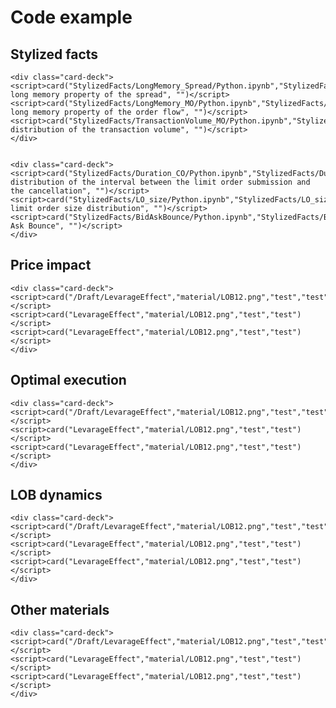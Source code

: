 # Code example 


<link rel="stylesheet" href="https://stackpath.bootstrapcdn.com/bootstrap/4.3.1/css/bootstrap.min.css" integrity="sha384-ggOyR0iXCbMQv3Xipma34MD+dH/1fQ784/j6cY/iJTQUOhcWr7x9JvoRxT2MZw1T" crossorigin="anonymous"></link>
<style>
    .md-tabs__link{ 
                color: white;
    };
</style>
<script>
    function card(link, image, title, context) {
        document.write(
            `<div class="card" href=https://github.com/ys-fr/JournalClub/blob/main/JupyterNotebook/` + link + `>
            <img src=` + image + ` class="card-img-top" alt="...">
            <div class="card-body">
                <h5 class="card-title">` + title + `</h5>
                <p class="card-text">` + context + `.</p>
                <a   href=https://github.com/ys-fr/JournalClub/blob/main/JupyterNotebook/` + link + `><button type="button" class="btn btn-primary">Read</button></a>
            </div>
        </div>
        `);
    }
</script>

## Stylized facts
<div>
    <div class="card-deck">
    <script>card("StylizedFacts/IntradaySeasonality_NumTransactions/Python.ipynb","StylizedFacts/Intraday_Spread.png","The intraday seasonality of the bid-ask spread","")</script>
    <script>card("StylizedFacts/IntradaySeasonality_NumTransactions/Python.ipynb","StylizedFacts/Intraday_transactions.png","The intraday seasonality of the number of transactions","")</script>
    <script>card("StylizedFacts/IntradaySeasonality_NumTransactions/Python.ipynb","StylizedFacts/Intraday_transactionvol.png","The intraday seasonality of the transaction volume","")</script>
    </div>


    <div class="card-deck">
    <script>card("StylizedFacts/LongMemory_Spread/Python.ipynb","StylizedFacts/LongMemory_spread.png","The long memory property of the spread", "")</script>
    <script>card("StylizedFacts/LongMemory_MO/Python.ipynb","StylizedFacts/LongMemory_MO.png","The long memory property of the order flow", "")</script>
    <script>card("StylizedFacts/TransactionVolume_MO/Python.ipynb","StylizedFacts/TransactionVolume_MO.png","The distribution of the transaction volume", "")</script>
    </div>


    <div class="card-deck">
    <script>card("StylizedFacts/Duration_CO/Python.ipynb","StylizedFacts/Duration_CO.png","The distribution of the interval between the limit order submission and the cancellation", "")</script>
    <script>card("StylizedFacts/LO_size/Python.ipynb","StylizedFacts/LO_size.png","The limit order size distribution", "")</script>
    <script>card("StylizedFacts/BidAskBounce/Python.ipynb","StylizedFacts/BidAskBounce.png","Bid-Ask Bounce", "")</script>
    </div>
</div>

## Price impact
<div>
    <div class="card-deck">
    <script>card("StylizedFacts/LongMemory_Spread/Python.ipynb","LongMemory_spread.png","test","test")</script>
    <script>card("LevarageEffect","material/LOB12.png","test","test")</script>
    <script>card("LevarageEffect","material/LOB12.png","test","test")</script>
    </div>


    <div class="card-deck">
    <script>card("/Draft/LevarageEffect","material/LOB12.png","test","test")</script>
    <script>card("LevarageEffect","material/LOB12.png","test","test")</script>
    <script>card("LevarageEffect","material/LOB12.png","test","test")</script>
    </div>
</div>

## Optimal execution
<div>
    <div class="card-deck">
    <script>card("/Draft/LevarageEffect","material/LOB12.png","test","test")</script>
    <script>card("LevarageEffect","material/LOB12.png","test","test")</script>
    <script>card("LevarageEffect","material/LOB12.png","test","test")</script>
    </div>


    <div class="card-deck">
    <script>card("/Draft/LevarageEffect","material/LOB12.png","test","test")</script>
    <script>card("LevarageEffect","material/LOB12.png","test","test")</script>
    <script>card("LevarageEffect","material/LOB12.png","test","test")</script>
    </div>
</div>

## LOB dynamics
<div>
    <div class="card-deck">
    <script>card("/Draft/LevarageEffect","material/LOB12.png","test","test")</script>
    <script>card("LevarageEffect","material/LOB12.png","test","test")</script>
    <script>card("LevarageEffect","material/LOB12.png","test","test")</script>
    </div>


    <div class="card-deck">
    <script>card("/Draft/LevarageEffect","material/LOB12.png","test","test")</script>
    <script>card("LevarageEffect","material/LOB12.png","test","test")</script>
    <script>card("LevarageEffect","material/LOB12.png","test","test")</script>
    </div>
</div>

## Other materials
<div>
    <div class="card-deck">
    <script>card("/Draft/LevarageEffect","material/LOB12.png","Numerical generation of the long memory series","")</script>
    <script>card("LevarageEffect","material/LOB12.png","test","")</script>
    <script>card("LevarageEffect","material/LOB12.png","test","")</script>
    </div>


    <div class="card-deck">
    <script>card("/Draft/LevarageEffect","material/LOB12.png","test","test")</script>
    <script>card("LevarageEffect","material/LOB12.png","test","test")</script>
    <script>card("LevarageEffect","material/LOB12.png","test","test")</script>
    </div>
</div>